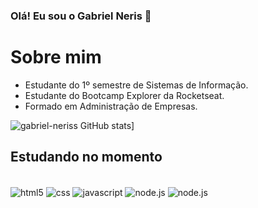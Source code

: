 ### Olá! Eu sou o Gabriel Neris 👋 

# Sobre mim

- Estudante do 1º semestre de Sistemas de Informação.
- Estudante do  Bootcamp Explorer da Rocketseat.
- Formado em Administração de Empresas.


![gabriel-neriss GitHub stats](https://github-readme-stats.vercel.app/api?username=gabriel-neriss)]


## Estudando no momento 

<div style="display: inline_block"><br/>
  <img align="center" alt="html5" src="https://img.shields.io/badge/HTML5-E34F26?style=for-the-badge&logo=html5&logoColor=white" />
  <img align="center" alt="css" src="https://img.shields.io/badge/CSS3-1572B6?style=for-the-badge&logo=css3&logoColor=white" />
  <img align="center" alt="javascript" src="https://img.shields.io/badge/JavaScript-F7DF1E?style=for-the-badge&logo=javascript&logoColor=black" />
  <img align="center" alt="node.js" src= "https://img.shields.io/badge/Node.js-43853D?style=for-the-badge&logo=node.js&logoColor=white" />
  <img align="center" alt="node.js" src= "https://img.shields.io/badge/React-20232A?style=for-the-badge&logo=react&logoColor=61DAFB" />
  
  

          
</div><br/>
